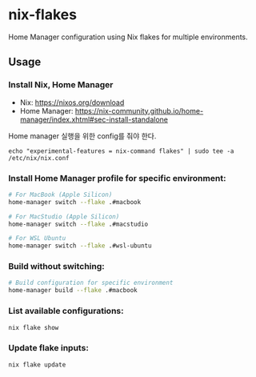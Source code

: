 # nix-flakes

Home Manager configuration using Nix flakes for multiple environments.

## Usage

### Install Nix, Home Manager
- Nix: https://nixos.org/download
- Home Manager: https://nix-community.github.io/home-manager/index.xhtml#sec-install-standalone

Home manager 실행을 위한 config를 줘야 한다.
```
echo "experimental-features = nix-command flakes" | sudo tee -a /etc/nix/nix.conf
```

### Install Home Manager profile for specific environment:

```bash
# For MacBook (Apple Silicon)
home-manager switch --flake .#macbook

# For MacStudio (Apple Silicon)
home-manager switch --flake .#macstudio

# For WSL Ubuntu
home-manager switch --flake .#wsl-ubuntu
```

### Build without switching:

```bash
# Build configuration for specific environment
home-manager build --flake .#macbook
```

### List available configurations:

```bash
nix flake show
```

### Update flake inputs:

```bash
nix flake update
```

